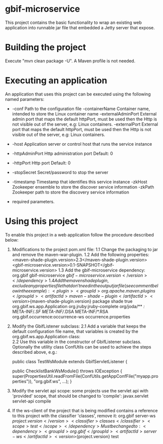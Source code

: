 gbif-microservice
=================

This project contains the basic functionality to wrap an existing web application into runnable jar file that embedded
a Jetty server that expose.

Building the project
=================
Execute "mvn clean package -U". A Maven profile is not needed.

Executing an application
=========================
An application that uses this project can be executed using the following named parameters:
  * -conf
       Path to the configuration file
    -containerName
       Container name, intended to store the Linux container name
    -externalAdminPort
       External admin port that maps the default httpPort, must be used then the
       Http is not visible out of the server, e.g: Linux containers.
    -externalPort
       External port that maps the default httpPort, must be used then the Http
       is not visible out of the server, e.g: Linux containers.
  * -host
       Application server or control host that runs the service instance
  * -httpAdminPort
       Http administration port
       Default: 0
  * -httpPort
       Http port
       Default: 0
  * -stopSecret
       Secret/password to stop the server
  * -timestamp
       Timestamp that identifies this service instance
    -zkHost
       Zookeeper ensemble to store the discover service information
    -zkPath
       Zookeeper path to store the discovery service information

* required parameters.

Using this project
==================
To enable this project in a web application follow the procedure described below:
 
1. Modifications to the project pom.xml file:
     1.1 Change the packaging to <packaging>jar</packaging>  and remove the maven-war-plugin.
     1.2 Add the following properties:
         <properties>
           <maven-shade-plugin.version>2.3</maven-shade-plugin.version>
           <gbif-microservice.version>0.1-SNAPSHOT</gbif-microservice.version>
         </properties>
      1.3 Add the gbif-microservice dependency:
          <dependency>
            <groupId>org.gbif</groupId>
            <artifactId>gbif-microservice</artifactId>
            <version>${gbif-microservice.version}</version>
          </dependency>
      1.4 Add the maven shade plugin, exclude any properties file that don't need in the output jar file (see comment below in the example):
         <plugin>
           <groupId>org.apache.maven.plugins</groupId>
           <artifactId>maven-shade-plugin</artifactId>
           <version>${maven-shade-plugin.version}</version>
           <executions>
             <execution>
               <phase>package</phase>
               <goals>
                 <goal>shade</goal>
               </goals>
               <configuration>
                 <createDependencyReducedPom>true</createDependencyReducedPom>
                 <transformers>
                   <transformer
                     implementation="org.apache.maven.plugins.shade.resource.ServicesResourceTransformer" />
                   <transformer
                     implementation="org.apache.maven.plugins.shade.resource.ManifestResourceTransformer">
                     <mainClass>org.gbif.ws.app.Application</mainClass>
                   </transformer>
                 </transformers>
                 <filters>
                   <filter>
                     <artifact>org.jruby:jruby-complete</artifact>
                     <excludes>
                       <exclude>org/joda/**</exclude>
                     </excludes>
                   </filter>
                   <filter>
                     <artifact>*:*</artifact>
                     <excludes>
                       <exclude>META-INF/*.SF</exclude>
                       <exclude>META-INF/*.DSA</exclude>
                       <exclude>META-INF/*.RSA</exclude>
                     </excludes>
                   </filter>
                   <filter>
                     <!--Exclude configuration file that are not required in the output jar file -->
                     <artifact>org.gbif.occurrence:occurrence-ws</artifact>
                     <excludes>
                       <exclude>occurrence.properties</exclude>
                     </excludes>
                   </filter>
                 </filters>
               </configuration>
             </execution>
           </executions>
         </plugin>
         
 2. Modify the GbifListener subclass:
    2.1 Add a variable that keeps the default configuration file name, that variables is created by the org.gbif.ws.app.Application class:       
    2.2 Use this variable in the constructor of GbifListener subclass.
    Optionally the utility class ConfUtils can be used to achieve the steps described above, e.g.:
        
    public class TestWsModule extends GbifServletListener {

      public ChecklistBankWsModule() throws IOException {
        super(PropertiesUtil.readFromFile(ConfUtils.getAppConfFile("myapp.properties")), "org.gbif.ws", ...);
      }

 3. Modify the servlet api scope: some projects use the servlet api with 'provided' scope, that should be changed to 'compile':
    <dependency>
      <groupId>javax.servlet</groupId>
      <artifactId>servlet-api</artifactId>
      <scope>compile</scope>
    </dependency>
    
 4. If the ws-client of the project that is being modified contains a reference to this project with the classifier 'classes', remove it:
    <dependency>
      <groupId>org.gbif</groupId>
      <artifactId>server-ws</artifactId>
      <version>${project.version}</version>
      <classifier>classes</classifier>
      <scope>test</scope>
    </dependency>
    Must be changed to:
    <dependency>
      <groupId>org.gbif</groupId>
      <artifactId>server-ws</artifactId>
      <version>${project.version}</version>
      <scope>test</scope>
    </dependency>
